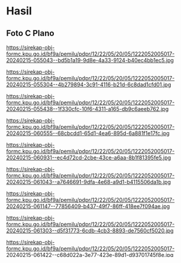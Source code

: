 # Hasil

## Foto C Plano

https://sirekap-obj-formc.kpu.go.id/bf9a/pemilu/pdpr/12/22/05/20/05/1222052005017-20240215-055043--bd5b1a19-9d8e-4a33-9124-b40ec4bb1ec5.jpg

https://sirekap-obj-formc.kpu.go.id/bf9a/pemilu/pdpr/12/22/05/20/05/1222052005017-20240215-055304--4b279894-3c91-4116-b21d-6c8dad1cfd01.jpg

https://sirekap-obj-formc.kpu.go.id/bf9a/pemilu/pdpr/12/22/05/20/05/1222052005017-20240215-055438--1f330cfc-10f6-4311-a165-db9c6aeeb762.jpg

https://sirekap-obj-formc.kpu.go.id/bf9a/pemilu/pdpr/12/22/05/20/05/1222052005017-20240215-060555--68cbcdd1-65d1-4ea6-895d-6a881f1e17fc.jpg

https://sirekap-obj-formc.kpu.go.id/bf9a/pemilu/pdpr/12/22/05/20/05/1222052005017-20240215-060931--ec4d72cd-2cbe-43ce-a6aa-8b1f81395fe5.jpg

https://sirekap-obj-formc.kpu.go.id/bf9a/pemilu/pdpr/12/22/05/20/05/1222052005017-20240215-061043--a7646691-9dfa-4e68-a9d1-b4115506da1b.jpg

https://sirekap-obj-formc.kpu.go.id/bf9a/pemilu/pdpr/12/22/05/20/05/1222052005017-20240215-061147--77856409-b437-49f7-86ff-418ee7f094ae.jpg

https://sirekap-obj-formc.kpu.go.id/bf9a/pemilu/pdpr/12/22/05/20/05/1222052005017-20240215-061303--d5f31773-6cdb-4cb3-8893-de7560cf5020.jpg

https://sirekap-obj-formc.kpu.go.id/bf9a/pemilu/pdpr/12/22/05/20/05/1222052005017-20240215-061422--c68d022a-3e77-423e-89d1-d93701745f8e.jpg

https://sirekap-obj-formc.kpu.go.id/bf9a/pemilu/pdpr/12/22/05/20/05/1222052005017-20240215-061532--2faa8bf0-dd5c-470c-ba0d-4d625877c154.jpg

https://sirekap-obj-formc.kpu.go.id/bf9a/pemilu/pdpr/12/22/05/20/05/1222052005017-20240215-061649--d7d7debe-5abf-49cb-8503-53ab0d70146f.jpg

https://sirekap-obj-formc.kpu.go.id/bf9a/pemilu/pdpr/12/22/05/20/05/1222052005017-20240215-061832--e618c661-a891-4886-93a6-4a8d2ada8f03.jpg

https://sirekap-obj-formc.kpu.go.id/bf9a/pemilu/pdpr/12/22/05/20/05/1222052005017-20240215-061944--0b0471a8-ef27-4806-bba8-871acacdce03.jpg

https://sirekap-obj-formc.kpu.go.id/bf9a/pemilu/pdpr/12/22/05/20/05/1222052005017-20240215-062330--a65b530e-d489-4f03-9e55-66b23d18126e.jpg

https://sirekap-obj-formc.kpu.go.id/bf9a/pemilu/pdpr/12/22/05/20/05/1222052005017-20240215-062455--c011c6f3-c03d-4e26-b403-a301a245d7aa.jpg

https://sirekap-obj-formc.kpu.go.id/bf9a/pemilu/pdpr/12/22/05/20/05/1222052005017-20240215-062912--70442a37-c367-44f6-a341-912ceb017288.jpg

https://sirekap-obj-formc.kpu.go.id/bf9a/pemilu/pdpr/12/22/05/20/05/1222052005017-20240215-063032--c04a50fe-f0e8-4304-b088-b83e33bfc236.jpg

https://sirekap-obj-formc.kpu.go.id/bf9a/pemilu/pdpr/12/22/05/20/05/1222052005017-20240215-063211--65447515-8294-4bd0-8795-5e3d0d88808f.jpg

https://sirekap-obj-formc.kpu.go.id/bf9a/pemilu/pdpr/12/22/05/20/05/1222052005017-20240215-063507--8ff1c5ce-daed-4cf3-b4b2-9be3fe8e984a.jpg

https://sirekap-obj-formc.kpu.go.id/bf9a/pemilu/pdpr/12/22/05/20/05/1222052005017-20240215-063638--14031173-6247-4631-9089-bb5de122e8b9.jpg


## Metadata

| Key        | Value               |
| ---------- | ------------------- |
| Time Stamp | 2024-02-22 18:03:32 |
| Kode Dapil | 1202                |



